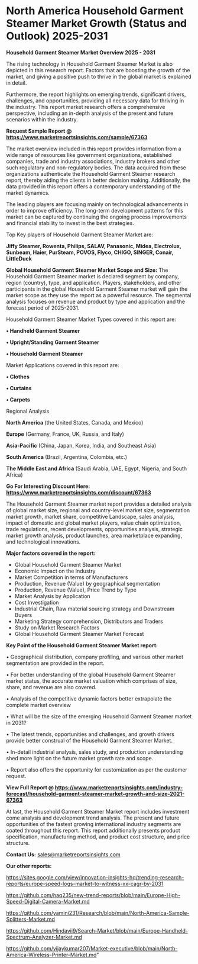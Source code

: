 # North America Household Garment Steamer Market Growth (Status and Outlook) 2025-2031

<Strong> Household Garment Steamer Market Overview 2025 - 2031</strong>

The rising technology in Household Garment Steamer Market is also depicted in this research report. Factors that are boosting the growth of the market, and giving a positive push to thrive in the global market is explained in detail.

Furthermore, the report highlights on emerging trends, significant drivers, challenges, and opportunities, providing all necessary data for thriving in the industry. This report market research offers a comprehensive perspective, including an in-depth analysis of the present and future scenarios within the industry.

<strong>Request Sample Report @ <a href=https://www.marketreportsinsights.com/sample/67363>https://www.marketreportsinsights.com/sample/67363</a></strong>

The market overview included in this report provides information from a wide range of resources like government organizations, established companies, trade and industry associations, industry brokers and other such regulatory and non-regulatory bodies. The data acquired from these organizations authenticate the Household Garment Steamer research report, thereby aiding the clients in better decision making. Additionally, the data provided in this report offers a contemporary understanding of the market dynamics.

The leading players are focusing mainly on technological advancements in order to improve efficiency. The long-term development patterns for this market can be captured by continuing the ongoing process improvements and financial stability to invest in the best strategies.

Top Key players of Household Garment Steamer Market are:

<strong>Jiffy Steamer, Rowenta, Philips, SALAV, Panasonic, Midea, Electrolux, Sunbeam, Haier, PurSteam, POVOS, Flyco, CHIGO, SINGER, Conair, LittleDuck</strong>

<strong><b>Global Household Garment Steamer Market Scope and Size:</b></strong>
The Household Garment Steamer market is declared segment by company, region (country), type, and application. Players, stakeholders, and other participants in the global Household Garment Steamer market will gain the market scope as they use the report as a powerful resource. The segmental analysis focuses on revenue and product by type and application and the forecast period of 2025-2031.

Household Garment Steamer Market Types covered in this report are:

<strong>• Handheld Garment Steamer

• Upright/Standing Garment Steamer

• Household Garment Steamer</strong>

Market Applications covered in this report are:

<strong>• Clothes

• Curtains

• Carpets</strong> 

Regional Analysis

<strong>North America</strong> (the United States, Canada, and Mexico)

<strong>Europe</strong> (Germany, France, UK, Russia, and Italy)

<strong>Asia-Pacific</strong> (China, Japan, Korea, India, and Southeast Asia)

<strong>South America</strong> (Brazil, Argentina, Colombia, etc.)

<strong>The Middle East and Africa</strong> (Saudi Arabia, UAE, Egypt, Nigeria, and South Africa)

<strong>Go For Interesting Discount Here: <a href=https://www.marketreportsinsights.com/discount/67363>https://www.marketreportsinsights.com/discount/67363</a></strong>

The Household Garment Steamer market report provides a detailed analysis of global market size, regional and country-level market size, segmentation market growth, market share, competitive Landscape, sales analysis, impact of domestic and global market players, value chain optimization, trade regulations, recent developments, opportunities analysis, strategic market growth analysis, product launches, area marketplace expanding, and technological innovations.

<strong><b>Major factors covered in the report:</b></strong>
<ul>
  <li>Global Household Garment Steamer Market </li>
  <li>Economic Impact on the Industry</li>
  <li>Market Competition in terms of Manufacturers</li>
  <li>Production, Revenue (Value) by geographical segmentation</li>
  <li>Production, Revenue (Value), Price Trend by Type</li>
  <li>Market Analysis by Application</li>
  <li>Cost Investigation</li>
  <li>Industrial Chain, Raw material sourcing strategy and Downstream Buyers</li>
  <li>Marketing Strategy comprehension, Distributors and Traders</li>
  <li>Study on Market Research Factors</li>
  <li>Global Household Garment Steamer Market Forecast</li>
</ul>

<strong><b>Key Point of the Household Garment Steamer Market report:</b></strong>

• Geographical distribution, company profiling, and various other market segmentation are provided in the report.

• For better understanding of the global Household Garment Steamer market status, the accurate market valuation which comprises of size, share, and revenue are also covered.

• Analysis of the competitive dynamic factors better extrapolate the complete market overview

• What will be the size of the emerging Household Garment Steamer market in 2031?

• The latest trends, opportunities and challenges, and growth drivers provide better construal of the Household Garment Steamer Market.

• In-detail industrial analysis, sales study, and production understanding shed more light on the future market growth rate and scope.

• Report also offers the opportunity for customization as per the customer request.

<strong><b>View Full Report @ <a href=https://www.marketreportsinsights.com/industry-forecast/household-garment-steamer-market-growth-and-size-2021-67363>https://www.marketreportsinsights.com/industry-forecast/household-garment-steamer-market-growth-and-size-2021-67363</a></b></strong>


At last, the Household Garment Steamer Market report includes investment come analysis and development trend analysis. The present and future opportunities of the fastest growing international industry segments are coated throughout this report. This report additionally presents product specification, manufacturing method, and product cost structure, and price structure.

<strong>Contact Us:</strong>
sales@marketreportsinsights.com

<strong>Our other reports:</strong>

<a href=https://sites.google.com/view/innovation-insights-hq/trending-research-reports/europe-speed-logs-market-to-witness-xx-cagr-by-2031>https://sites.google.com/view/innovation-insights-hq/trending-research-reports/europe-speed-logs-market-to-witness-xx-cagr-by-2031</a>

<a href=https://github.com/haq235/new-trend-reports/blob/main/Europe-High-Speed-Digital-Camera-Market.md>https://github.com/haq235/new-trend-reports/blob/main/Europe-High-Speed-Digital-Camera-Market.md</a>

<a href=https://github.com/yamini231/Research/blob/main/North-America-Sample-Splitters-Market.md>https://github.com/yamini231/Research/blob/main/North-America-Sample-Splitters-Market.md</a>

<a href=https://github.com/Hindavii9/Search-Market/blob/main/Europe-Handheld-Spectrum-Analyzer-Market.md>https://github.com/Hindavii9/Search-Market/blob/main/Europe-Handheld-Spectrum-Analyzer-Market.md</a>

<a href=https://github.com/vijaykumar207/Market-executive/blob/main/North-America-Wireless-Printer-Market.md>https://github.com/vijaykumar207/Market-executive/blob/main/North-America-Wireless-Printer-Market.md</a>"
